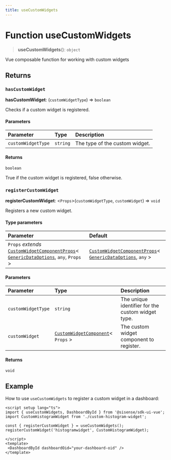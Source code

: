 ```yaml
---
title: useCustomWidgets
---
```


# Function useCustomWidgets

> **useCustomWidgets**(): `object`

Vue composable function for working with custom widgets

## Returns

### `hasCustomWidget`

**hasCustomWidget**: (`customWidgetType`) => `boolean`

Checks if a custom widget is registered.

#### Parameters

| Parameter | Type | Description |
| :------ | :------ | :------ |
| `customWidgetType` | `string` | The type of the custom widget. |

#### Returns

`boolean`

True if the custom widget is registered, false otherwise.

### `registerCustomWidget`

**registerCustomWidget**: <`Props`>(`customWidgetType`, `customWidget`) => `void`

Registers a new custom widget.

#### Type parameters

| Parameter | Default |
| :------ | :------ |
| `Props` *extends* [`CustomWidgetComponentProps`](../interfaces/interface.CustomWidgetComponentProps.md)\< [`GenericDataOptions`](../type-aliases/type-alias.GenericDataOptions.md), `any`, `Props` \> | [`CustomWidgetComponentProps`](../interfaces/interface.CustomWidgetComponentProps.md)\< [`GenericDataOptions`](../type-aliases/type-alias.GenericDataOptions.md), `any` \> |

#### Parameters

| Parameter | Type | Description |
| :------ | :------ | :------ |
| `customWidgetType` | `string` | The unique identifier for the custom widget type. |
| `customWidget` | [`CustomWidgetComponent`](../type-aliases/type-alias.CustomWidgetComponent.md)\< `Props` \> | The custom widget component to register. |

#### Returns

`void`

## Example

How to use `useCustomWidgets` to register a custom widget in a dashboard:
```vue
<script setup lang="ts">
import { useCustomWidgets, DashboardById } from '@sisense/sdk-ui-vue';
import CustomHistogramWidget from './custom-histogram-widget';

const { registerCustomWidget } = useCustomWidgets();
registerCustomWidget('histogramwidget', CustomHistogramWidget);

</script>
<template>
 <DashboardById dashboardOid="your-dashboard-oid" />
</template>
```
